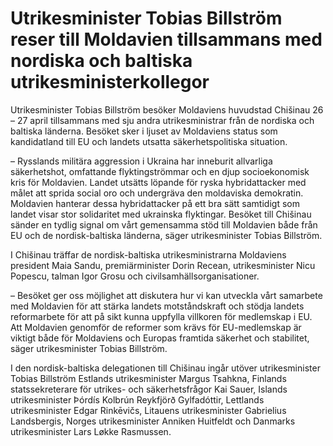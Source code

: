 # Utrikesminister Tobias Billström reser till Moldavien tillsammans med nordiska och baltiska utrikesministerkollegor

Utrikesminister Tobias Billström besöker Moldaviens huvudstad Chišinau 26 – 27 april tillsammans med sju andra utrikesministrar från de nordiska och baltiska länderna. Besöket sker i ljuset av Moldaviens status som kandidatland till EU och landets utsatta säkerhetspolitiska situation.

– Rysslands militära aggression i Ukraina har inneburit allvarliga säkerhetshot, omfattande flyktingströmmar och en djup socioekonomisk kris för Moldavien. Landet utsätts löpande för ryska hybridattacker med målet att sprida social oro och undergräva den moldaviska demokratin. Moldavien hanterar dessa hybridattacker på ett bra sätt samtidigt som landet visar stor solidaritet med ukrainska flyktingar. Besöket till Chišinau sänder en tydlig signal om vårt gemensamma stöd till Moldavien både från EU och de nordisk-baltiska länderna, säger utrikesminister Tobias Billström.

I Chišinau träffar de nordisk-baltiska utrikesministrarna Moldaviens president Maia Sandu, premiärminister Dorin Recean, utrikesminister Nicu Popescu, talman Igor Grosu och civilsamhällsorganisationer.

– Besöket ger oss möjlighet att diskutera hur vi kan utveckla vårt samarbete med Moldavien för att stärka landets motståndskraft och stödja landets reformarbete för att på sikt kunna uppfylla villkoren för medlemskap i EU. Att Moldavien genomför de reformer som krävs för EU-medlemskap är viktigt både för Moldaviens och Europas framtida säkerhet och stabilitet, säger utrikesminister Tobias Billström.

I den nordisk-baltiska delegationen till Chišinau ingår utöver utrikesminister Tobias Billström Estlands utrikesminister Margus Tsahkna, Finlands statssekreterare för utrikes- och säkerhetsfrågor Kai Sauer, Islands utrikesminister Þórdís Kolbrún Reykfjörð Gylfadóttir, Lettlands utrikesminister Edgar Rinkēvičs, Litauens utrikesminister Gabrielius Landsbergis, Norges utrikesminister Anniken Huitfeldt och Danmarks utrikesminister Lars Løkke Rasmussen.
